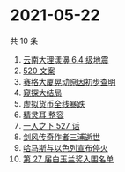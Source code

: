 # 2021-05-22

共 10 条

<!-- BEGIN ZHIHUSEARCH -->
<!-- 最后更新时间 Sat May 22 2021 02:28:45 GMT+0800 (China Standard Time) -->
1. [云南大理漾濞 6.4 级地震](https://www.zhihu.com/search?q=云南地震)
1. [520 文案](https://www.zhihu.com/search?q=520文案)
1. [赛格大厦晃动原因初步查明](https://www.zhihu.com/search?q=赛格大厦)
1. [窥探大结局](https://www.zhihu.com/search?q=窥探)
1. [虚拟货币全线暴跌](https://www.zhihu.com/search?q=币圈崩盘)
1. [精灵耳 整容](https://www.zhihu.com/search?q=精灵耳)
1. [一人之下 527 话](https://www.zhihu.com/search?q=一人之下)
1. [剑风传奇作者三浦逝世](https://www.zhihu.com/search?q=剑风传奇)
1. [哈马斯与以色列宣布停火](https://www.zhihu.com/search?q=以色列哈马斯)
1. [第 27 届白玉兰奖入围名单](https://www.zhihu.com/search?q=白玉兰奖)
<!-- END ZHIHUSEARCH -->
